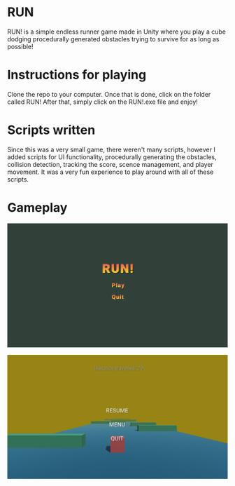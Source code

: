 # RUN

RUN! is a simple endless runner game made in Unity where you play a cube dodging procedurally generated obstacles trying to survive for as long as possible!

# Instructions for playing

Clone the repo to your computer. Once that is done, click on the folder called RUN! After that, simply click on the RUN!.exe file and enjoy!

# Scripts written

Since this was a very small game, there weren't many scripts, however I added scripts for UI functionality, procedurally generating the obstacles, collision detection, tracking the score, scence management, and player movement. It was a very fun experience to play around with all of these scripts.

# Gameplay

![Simple main menu for the game](menu.png)

![Showing pause menu, and the main gameplay](game.png)
